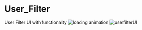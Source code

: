 # User_Filter
User Filter UI with functionality
![loading animation](https://github.com/tugcekizildg/User_Filter/assets/141547888/8dabc3ae-71c0-4b3f-9eb4-87fdd6ce8e95)
![userfilterUI](https://github.com/tugcekizildg/User_Filter/assets/141547888/74d2ec8d-c923-4e56-86f6-6d89aea5954f)
